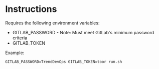 # Instructions

Requires the following environment variables:

* GITLAB_PASSWORD - Note: Must meet GitLab's minimum password criteria
* GITLAB_TOKEN

Example:

```
GITLAB_PASSWORD=TrendDevOps GITLAB_TOKEN=toor run.sh
```
